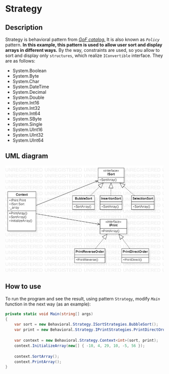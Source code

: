 # Strategy
## Description
Strategy is behavioral pattern from [*GoF catalog.*](https://en.wikipedia.org/wiki/Design_Patterns#Patterns_by_typehttps://en.wikipedia.org/wiki/Design_Patterns#Patterns_by_type)
It is also known as *`Policy`* pattern. **In this example, this pattern is used to allow user sort and display arrays in different ways.**
By the way, constraints are used, so you allow to sort and display only `structures`, which realize `IConvertible` interface.
They are as follows:
* System.Boolean
* System.Byte
* System.Char
* System.DateTime
* System.Decimal
* System.Double
* System.Int16
* System.Int32
* System.Int64
* System.SByte
* System.Single
* System.UInt16
* System.UInt32
* System.UInt64
## UML diagram
![](../../images/UmlClassDiagramStrategy.jpg)
## How to use
To run the program and see the result, using pattern `Strategy`, modify *`Main`* function in the next way (as an example):
```c#
private static void Main(string[] args)
{
    var sort = new Behavioral.Strategy.ISortStrategies.BubbleSort();
    var print = new Behavioral.Strategy.IPrintStrategies.PrintDirectOrder();

    var context = new Behavioral.Strategy.Context<int>(sort, print);
    context.InitializeArray(new[] { -10, 4, 29, 10, -5, 56 });

    context.SortArray();
    context.PrintArray();
}
```
